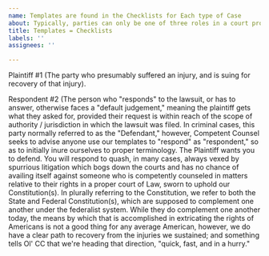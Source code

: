 ```yaml
---
name: Templates are found in the Checklists for Each type of Case
about: Typically, parties can only be one of three roles in a court proceding
title: Templates = Checklists
labels: ''
assignees: ''

---
```


Plaintiff #1 (The party who presumably suffered an injury, and is suing for recovery of that injury).

Respondent #2 (The person who "responds" to the lawsuit, or has to answer, otherwise faces a "default judgement," meaning the plaintiff gets what they asked for, provided their request is within reach of the scope of authority / jurisdiction in which the lawsuit was filed. In criminal cases, this party normally referred to as the "Defendant," however, Competent Counsel seeks to advise anyone use our templates to "respond" as "respondent," so as to initially inure ourselves to proper terminology. The Plaintiff wants you to defend. You will respond to quash, in many cases, always vexed by spurrious litigation which bogs down the courts and has no chance of availing itself against someone who is competently counseled in matters relative to their rights in a proper court of Law, sworn to uphold our Constitution(s). In plurally referring to the Constitution, we refer to both the State and Federal Constitution(s), which are supposed to complement one another under the federalist system. While they do complement one another today, the means by which that is accomplished in extricating the rights of Americans is not a good thing for any average American, however, we do have a clear path to recovery from the injuries we sustained; and something tells Ol' CC that we're heading that direction, "quick, fast, and in a hurry."
